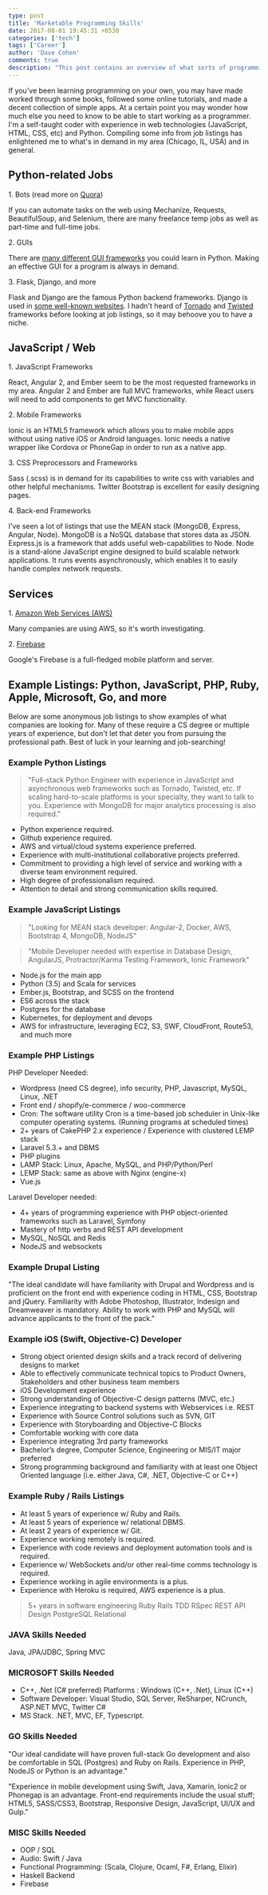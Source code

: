 ```yaml
---
type: post
title: 'Marketable Programming Skills'
date: 2017-08-01 19:45:31 +0530
categories: ['tech']
tags: ['Career']
author: 'Dave Cohen'
comments: true
description: "This post contains an overview of what sorts of programming jobs are available. It's aimed at developers who want to try something new or are still deciding what to focus on in their efforts to become more marketable."
---
```


If you've been learning programming on your own, you may have made worked through some books, followed some online tutorials, and made a decent collection of simple apps. At a certain point you may wonder how much else you need to know to be able to start working as a programmer. I'm a self-taught coder with experience in web technologies (JavaScript, HTML, CSS, etc) and Python. Compiling some info from job listings has enlightened me to what's in demand in my area (Chicago, IL, USA) and in general.

## Python-related Jobs

1\. Bots (read more on [Quora](https://www.quora.com/How-can-I-write-a-bot-using-Python))

If you can automate tasks on the web using Mechanize, Requests, BeautifulSoup, and Selenium, there are many freelance temp jobs as well as part-time and full-time jobs.

2\. GUIs

There are [many different GUI frameworks](https://wiki.python.org/moin/GuiProgramming) you could learn in Python. Making an effective GUI for a program is always in demand.

3\. Flask, Django, and more

Flask and Django are the famous Python backend frameworks. Django is used in [some well-known websites](http://www.bedjango.com/blog/top-5-sites-built-django-framework/). I hadn't heard of [Tornado](http://www.tornadoweb.org/en/stable/) and [Twisted](https://twistedmatrix.com/trac/) frameworks before looking at job listings, so it may behoove you to have a niche.

## JavaScript / Web

1\. JavaScript Frameworks

React, Angular 2, and Ember seem to be the most requested frameworks in my area. Angular 2 and Ember are full MVC frameworks, while React users will need to add components to get MVC functionality.

2\. Mobile Frameworks

Ionic is an HTML5 framework which allows you to make mobile apps without using native iOS or Android languages. Ionic needs a native wrapper like Cordova or PhoneGap in order to run as a native app.

3\. CSS Preprocessors and Frameworks

Sass (.scss) is in demand for its capabilities to write css with variables and other helpful mechanisms. Twitter Bootstrap is excellent for easily designing pages.

4\. Back-end Frameworks

I've seen a lot of listings that use the MEAN stack (MongoDB, Express, Angular, Node). MongoDB is a NoSQL database that stores data as JSON. Express.js is a framework that adds useful web-capabilities to Node. Node is a stand-alone JavaScript engine designed to build scalable network applications. It runs events asynchronously, which enables it to easily handle complex network requests.

## Services

1\. [Amazon Web Services (AWS)](https://aws.amazon.com/what-is-aws/)

Many companies are using AWS, so it's worth investigating.

2\. [Firebase](https://firebase.google.com/products/)

Google's Firebase is a full-fledged mobile platform and server.

## Example Listings: Python, JavaScript, PHP, Ruby, Apple, Microsoft, Go, and more

Below are some anonymous job listings to show examples of what companies are looking for. Many of these require a CS degree or multiple years of experience, but don't let that deter you from pursuing the professional path. Best of luck in your learning and job-searching!

### Example Python Listings

> "Full-stack Python Engineer with experience in JavaScript and asynchronous web frameworks such as Tornado, Twisted, etc. If scaling hard-to-scale platforms is your specialty, they want to talk to you. Experience with MongoDB for major analytics processing is also required."

- Python experience required.
- Github experience required.
- AWS and virtual/cloud systems experience preferred.
- Experience with multi-institutional collaborative projects preferred.
- Commitment to providing a high level of service and working with a diverse team environment required.
- High degree of professionalism required.
- Attention to detail and strong communication skills required.

### Example JavaScript Listings

> "Looking for MEAN stack developer: Angular-2, Docker, AWS, Bootstrap 4, MongoDB, NodeJS"

> "Mobile Developer needed with expertise in Database Design, AngularJS, Protractor/Karma Testing Framework, Ionic Framework"

- Node.js for the main app
- Python (3.5) and Scala for services
- Ember.js, Bootstrap, and SCSS on the frontend
- ES6 across the stack
- Postgres for the database
- Kubernetes, for deployment and devops
- AWS for infrastructure, leveraging EC2, S3, SWF, CloudFront, Route53, and much more

### Example PHP Listings

PHP Developer Needed:

- Wordpress (need CS degree), info security, PHP, Javascript, MySQL, Linux, .NET
- Front end / shopify/e-commerce / woo-commerce
- Cron: The software utility Cron is a time-based job scheduler in Unix-like computer operating systems. (Running programs at scheduled times)
- 2+ years of CakePHP 2.x experience / Experience with clustered LEMP stack
- Laravel 5.3.+ and DBMS
- PHP plugins
- LAMP Stack: Linux, Apache, MySQL, and PHP/Python/Perl
- LEMP Stack: same as above with Nginx (engine-x)
- Vue.js

Laravel Developer needed:

- 4+ years of programming experience with PHP object-oriented frameworks such as Laravel, Symfony
- Mastery of http verbs and REST API development
- MySQL, NoSQL and Redis
- NodeJS and websockets

### Example Drupal Listing

"The ideal candidate will have familiarity with Drupal and Wordpress and is proficient on the front end with experience coding in HTML, CSS, Bootstrap and jQuery. Familiarity with Adobe Photoshop, Illustrator, Indesign and Dreamweaver is mandatory. Ability to work with PHP and MySQL will advance applicants to the front of the pack."

### Example iOS (Swift, Objective-C) Developer

- Strong object oriented design skills and a track record of delivering designs to market
- Able to effectively communicate technical topics to Product Owners, Stakeholders and other business team members
- iOS Development experience
- Strong understanding of Objective-C design patterns (MVC, etc.)
- Experience integrating to backend systems with Webservices i.e. REST
- Experience with Source Control solutions such as SVN, GIT
- Experience with Storyboarding and Objective-C Blocks
- Comfortable working with core data
- Experience integrating 3rd party frameworks
- Bachelor’s degree, Computer Science, Engineering or MIS/IT major preferred
- Strong programming background and familiarity with at least one Object Oriented language (i.e. either Java, C#, .NET, Objective-C or C++)

### Example Ruby / Rails Listings

- At least 5 years of experience w/ Ruby and Rails.
- At least 5 years of experience w/ relational DBMS.
- At least 2 years of experience w/ Git.
- Experience working remotely is required.
- Experience with code reviews and deployment automation tools and is required.
- Experience w/ WebSockets and/or other real-time comms technology is required.
- Experience working in agile environments is a plus.
- Experience with Heroku is required, AWS experience is a plus.

> 5+ years in software engineering Ruby Rails TDD RSpec REST API Design PostgreSQL Relational

### JAVA Skills Needed

Java, JPA/JDBC, Spring MVC

### MICROSOFT Skills Needed

- C++, .Net (C# preferred) Platforms : Windows (C++, .Net), Linux (C++)
- Software Developer: Visual Studio, SQL Server, ReSharper, NCrunch, ASP.NET MVC, Twitter
  C#
- MS Stack. .NET, MVC, EF, Typescript.

### GO Skills Needed

"Our ideal candidate will have proven full-stack Go development and also be comfortable in SQL (Postgres) and Ruby on Rails. Experience in PHP, NodeJS or Python is an advantage."

"Experience in mobile development using Swift, Java, Xamarin, Ionic2 or Phonegap is an advantage.
Front-end requirements include the usual stuff; HTML5, SASS/CSS3, Bootstrap, Responsive Design, JavaScript, UI/UX and Gulp."

### MISC Skills Needed

- OOP / SQL
- Audio: Swift / Java
- Functional Programming: (Scala, Clojure, Ocaml, F#, Erlang, Elixir)
- Haskell Backend
- Firebase
